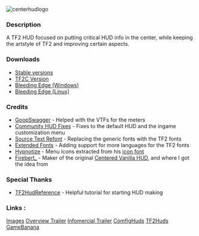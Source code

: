 ![centerhudlogo](https://github.com/Eerorri/center-hud/assets/97610612/6b637874-0b04-4d00-95e2-116845c3dc72)
### Description
A TF2 HUD focused on putting critical HUD info in the center, while keeping the artstyle of TF2 and improving certain aspects.

### Downloads
- [Stable versions](https://github.com/Eerorri/center-hud/releases)
- [TF2C Version](https://github.com/Eerorri/center-hud/tree/tf2c)
- [Bleeding Edge (Windows)](https://github.com/Eerorri/center-hud/archive/refs/heads/main.zip)
- [Bleeding Edge (Linux)](https://github.com/Eerorri/center-hud/archive/refs/heads/linux.zip)

### Credits
- [GoopSwagger](https://gamebanana.com/members/1672887) - Helped with the VTFs for the meters
- [Community HUD Fixes](https://github.com/CriticalFlaw/TF2HUD.Fixes) - Fixes to the default HUD and the ingame customization menu
- [Source Text Refont](https://gamebanana.com/mods/314848) - Replacing the generic fonts with the TF2 fonts
- [Extended Fonts](https://github.com/jakadak/TF2-extended-fonts) - Adding support for more languages for the TF2 fonts
- [Hypnotize](https://github.com/Hypnootize) - Menu Icons extracted from his [icon font](https://github.com/Hypnootize/TF2-HUD-Icons)
- [Firebert_](https://gamebanana.com/mods/316578) - Maker of the original [Centered Vanilla HUD](https://gamebanana.com/mods/316578), and where I got the idea from

### Special Thanks
- [TF2HudReference](https://github.com/JarateKing/TF2-Hud-Reference) - Helpful tutorial for starting HUD making

### Links :
[Images](https://imgur.com/a/0rIwB00)  [Overview Trailer](https://youtu.be/x7PHVyhndsc)  [Infomercial Trailer](https://youtu.be/G39x7-gmCzU)  [ComfigHuds](https://comfig.app/huds/page/center-hud/)  [TF2Huds](https://tf2huds.dev/hud/Center-Hud)  [GameBanana](https://gamebanana.com/mods/485626)
